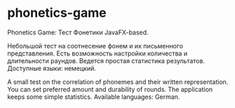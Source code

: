# phonetics-game

Phonetics Game: Тест Фонетики
JavaFX-based.

Небольшой тест на соотнесение фонем и их письменного представления.
Есть возможность настройки количества и длительности раундов. Ведется простая статистика результатов.
Доступные языки: немецкий.

A small test on the correlation of phonemes and their written representation.
You can set preferred amount and durability of rounds. The application keeps some simple statistics.
Available languages: German.
